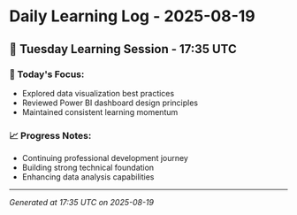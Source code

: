# Daily Learning Log - 2025-08-19

## 📅 Tuesday Learning Session - 17:35 UTC

### 🎯 Today's Focus:
- Explored data visualization best practices
- Reviewed Power BI dashboard design principles
- Maintained consistent learning momentum

### 📈 Progress Notes:
- Continuing professional development journey
- Building strong technical foundation
- Enhancing data analysis capabilities

---
*Generated at 17:35 UTC on 2025-08-19*
